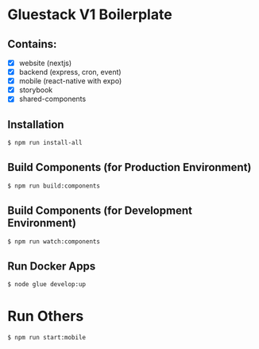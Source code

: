 # Gluestack V1 Boilerplate

## Contains:

- [x] website (nextjs)
- [x] backend (express, cron, event)
- [x] mobile (react-native with expo)
- [x] storybook
- [x] shared-components

## Installation

```bash
$ npm run install-all
```

## Build Components (for Production Environment)

```bash
$ npm run build:components
```

## Build Components (for Development Environment)

```bash
$ npm run watch:components
```

## Run Docker Apps

```bash
$ node glue develop:up
```

# Run Others

```bash
$ npm run start:mobile
```
